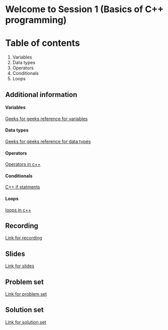# Welcome to Session 1 (Basics of C++ programming)

# Table of contents

 1. Variables
 2. Data types
 3. Operators
 4. Conditionals
 5. Loops


## Additional information

#### Variables
[Geeks for geeks reference for variables](https://www.geeksforgeeks.org/variables-in-c/)
#### Data types
[Geeks for geeks reference for data types](https://www.geeksforgeeks.org/c-data-types/)
#### Operators
[Operators in c++](https://www.tutorialspoint.com/cplusplus/cpp_operators.htm)
#### Conditionals
[C++ if statments](https://www.w3schools.com/cpp/cpp_conditions.asp)
#### Loops
[loops in c++](https://www.dotnettricks.com/learn/cpp/loop-statements-for-do-while-examples)

## Recording
[Link for recording](https://stackedit.io/app#)
## Slides
[Link for slides](https://docs.google.com/presentation/d/1viqAUg0yzKX6Gks-Nli_N8aXRPIQq22CStXhSvOkSx0/edit?usp=sharing)
## Problem set
[Link for problem set](https://docs.google.com/document/d/1m0bhe-PNuHzkqeuuhmSTIgKVVtBaB6SgoQdHJ-ZQtyI/edit?usp=sharing)
## Solution set
[Link for solution set](https://docs.google.com/document/d/1iSPUuBdX0Kdv4ba8SYaqqaWwiFGDJSg0O7qEb_7en2o/edit?usp=sharing)
